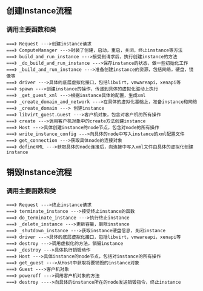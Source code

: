 ## 创建Instance流程
### 调用主要函数和类
    ===》 Request --->创建instance请求
    ===》 ComputeManager --->封装了创建，启动，重启，关闭，终止instance等方法
    ===》 build_and_run_instance --->接受到请求后，执行创建instance的方法
    ===》 _do_build_and_run_instance --->保存instance的状态，做一些初始化工作
    ===》 _build_and_run_instance --->准备创建instance的资源，包括网络，硬盘，镜像等
    ===》 driver --->具体的底层虚拟化接口，包括libvirt，vmwareapi，xenapi等
    ===》 spawn --->创建instance的操作，传递到具体的虚拟化驱动上执行
    ===》 _get_guest_xml --->根据instance具体的配置，生成xml
    ===》 _create_domain_and_network --->在具体的虚拟化基础上，准备instance和网络
    ===》 _create_domain ---> 创建instance
    ===》 libvirt_guest.Guest --->客户机对象，包含对客户机的所有操作
    ===》 create --->调用客户机对象中的create方法创建instance
    ===》 Host --->具体创建instance的node节点，包含对node的所有操作
    ===》 write_instance_config --->向具体的node中写入instance的xml配置文件
    ===》 get_connection --->获取具体node的连接对象
    ===》 defineXML --->获取具体的node连接后，向连接中写入xml文件由具体的虚拟化创建instance
    
## 销毁Instance流程
### 调用主要函数和类
    ===》 Request --->终止instance请求
    ===》 terminate_instance --->接受终止instance的函数
    ===》 do_terminate_instance --->执行终止instance
    ===》 _delete_instance --->更新容量，删除instance
    ===》 _shutdown_instance --->获取instance硬盘信息，关闭instance
    ===》 driver --->具体的底层虚拟化接口，包括libvirt，vmwareapi，xenapi等
    ===》 destroy --->调用虚拟化的方法，销毁instance
    ===》 _destroy --->具体执行销毁动作
    ===》 Host --->具体instance的node节点，包括对instance的所有操作
    ===》 get_guest --->从Host中获取将要销毁的instance对象
    ===》 Guest --->客户机对象
    ===》 poweroff --->调用客户机对象的方法
    ===》 destroy ---->向具体的instance所在的node发送销毁指令，终止instance
    
